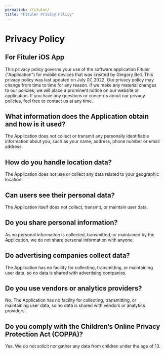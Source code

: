```yaml
---
permalink: /fituler/
title: "Fituler Privacy Policy"
---
```


# Privacy Policy

## For Fituler iOS App

This privacy policy governs your use of the software application Fituler ("Application") for mobile devices that was created by Gregory Bell. This privacy policy was last updated on July 07, 2022. Our privacy policy may change from time to time for any reason. If we make any material changes to our policies, we will place a prominent notice on our website or application. If you have any questions or concerns about our privacy policies, feel free to contact us at any time.

## What information does the Application obtain and how is it used?

The Application does not collect or transmit any personally identifiable information about you, such as your name, address, phone number or email address.

## How do you handle location data?

The Application does not use or collect any data related to your geographic location.

## Can users see their personal data?

The Application itself does not collect, transmit, or maintain user data.

## Do you share personal information?

As no personal information is collected, transmitted, or maintained by the Application, we do not share personal information with anyone.

## Do advertising companies collect data?

The Application has no facility for collecting, transmitting, or maintaining user data, so no data is shared with advertising companies.

## Do you use vendors or analytics providers?

No. The Application has no facility for collecting, transmitting, or maintaining user data, so no data is shared with vendors or analytics providers.

## Do you comply with the Children’s Online Privacy Protection Act (COPPA)?

Yes. We do not solicit nor gather any data from children under the age of 13.